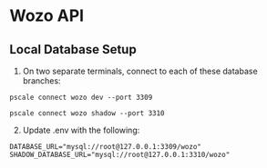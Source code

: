 # Wozo API

## Local Database Setup

1. On two separate terminals, connect to each of these database branches:

```
pscale connect wozo dev --port 3309
```

```
pscale connect wozo shadow --port 3310
```

2. Update .env with the following:

```
DATABASE_URL="mysql://root@127.0.0.1:3309/wozo"
SHADOW_DATABASE_URL="mysql://root@127.0.0.1:3310/wozo"
```
